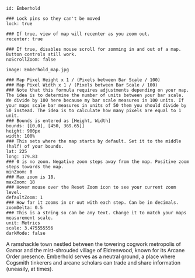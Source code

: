 ```leaflet  
id: Emberhold  

### Lock pins so they can't be moved  
lock: true  

### If true, view of map will recenter as you zoom out.  
recenter: true  

### If true, disables mouse scroll for zomming in and out of a map. Button controls still work.  
noScrollZoom: false  

image: Emberhold_map.jpg

### Map Pixel Height x 1 / (Pixels between Bar Scale / 100)  
### Map Pixel Width x 1 / (Pixels between Bar Scale / 100)  
### Note that this formula requires adjustments depending on your map. The idea is to determine the number of units between your bar scale. We divide by 100 here because my bar scale measures in 100 units. If your maps scale bar measures in units of 50 them you should divide by 50 instead. The idea is to calculate how many pixels are equal to 1 unit.  
### Bounds is entered as [Height, Width]  
bounds: [[0,0], [450, 369.65]]  
height: 900px  
width: 100%  
### This sets where the map starts by default. Set it to the middle (half) of your bounds.  
lat: 225  
long: 179.83  
### 0 is no zoom. Negative zoom steps away from the map. Positive zoom steps towards the map.  
minZoom: 0  
### Max zoom is 18.  
maxZoom: 18  
### Hover mouse over the Reset Zoom icon to see your current zoom level.  
defaultZoom: 1  
### How far it zooms in or out with each step. Can be in decimals.  
zoomDelta: 0.5  
### This is a string so can be any text. Change it to match your maps measurement scale.  
unit: Metrics  
scale: 3.475555556  
darkMode: false

```
A ramshackle town nestled between the towering cogwork metropolis of Gamor and the mist-shrouded village of Eldrenwood, known for its Arcane Order presence. Emberhold serves as a neutral ground, a place where Cogsmith tinkerers and arcane scholars can trade and share information (uneasily, at times).
